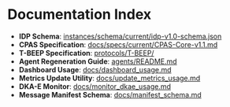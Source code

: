 # Documentation Index

- **IDP Schema**: [instances/schema/current/idp-v1.0-schema.json](../instances/schema/current/idp-v1.0-schema.json)
- **CPAS Specification**: [docs/specs/current/CPAS-Core-v1.1.md](specs/current/CPAS-Core-v1.1.md)
- **T-BEEP Specification**: [protocols/T-BEEP/](../protocols/T-BEEP/)
- **Agent Regeneration Guide**: [agents/README.md](../agents/README.md)
- **Dashboard Usage**: [docs/dashboard_usage.md](dashboard_usage.md)
- **Metrics Update Utility**: [docs/update_metrics_usage.md](update_metrics_usage.md)
- **DKA-E Monitor**: [docs/monitor_dkae_usage.md](monitor_dkae_usage.md)
- **Message Manifest Schema**: [docs/manifest_schema.md](manifest_schema.md)
